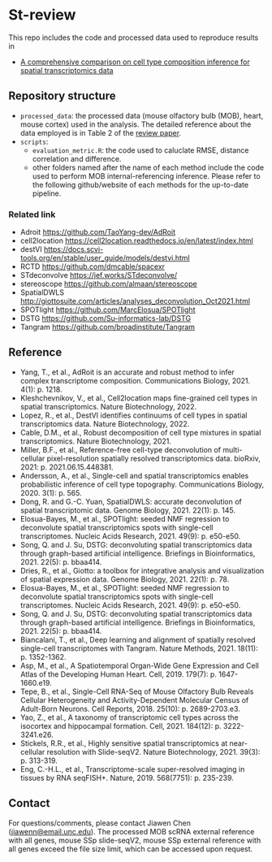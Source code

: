 # St-review
This repo includes the code and processed data used to reproduce results in

* [A comprehensive comparison on cell type composition inference for spatial transcriptomics data](https://www.biorxiv.org/content/10.1101/2022.02.20.481171v1)

## Repository structure
* ``processed_data``: the processed data (mouse olfactory bulb (MOB), heart, mouse cortex) used in the analysis. The detailed reference about the data employed is in Table 2 of the [review paper](https://www.biorxiv.org/content/10.1101/2022.02.20.481171v1).
* ``scripts``: 
  * ``evaluation_metric.R``: the code used to caluclate RMSE, distance correlation and difference.
  * other folders named after the name of each method include the code used to perform MOB internal-referencing inference. Please refer to the following github/website of each methods for the up-to-date pipeline.

### Related link
* Adroit https://github.com/TaoYang-dev/AdRoit
* cell2location https://cell2location.readthedocs.io/en/latest/index.html
* destVI https://docs.scvi-tools.org/en/stable/user_guide/models/destvi.html
* RCTD https://github.com/dmcable/spacexr
* STdeconvolve https://jef.works/STdeconvolve/
* stereoscope https://github.com/almaan/stereoscope
* SpatialDWLS http://giottosuite.com/articles/analyses_deconvolution_Oct2021.html
* SPOTlight https://github.com/MarcElosua/SPOTlight
* DSTG https://github.com/Su-informatics-lab/DSTG
* Tangram https://github.com/broadinstitute/Tangram

## Reference

* Yang, T., et al., AdRoit is an accurate and robust method to infer complex transcriptome composition. Communications Biology, 2021. 4(1): p. 1218.
* Kleshchevnikov, V., et al., Cell2location maps fine-grained cell types in spatial transcriptomics. Nature Biotechnology, 2022.
* Lopez, R., et al., DestVI identifies continuums of cell types in spatial transcriptomics data. Nature Biotechnology, 2022.
* Cable, D.M., et al., Robust decomposition of cell type mixtures in spatial transcriptomics. Nature Biotechnology, 2021.
* Miller, B.F., et al., Reference-free cell-type deconvolution of multi-cellular pixel-resolution spatially resolved transcriptomics data. bioRxiv, 2021: p. 2021.06.15.448381.
* Andersson, A., et al., Single-cell and spatial transcriptomics enables probabilistic inference of cell type topography. Communications Biology, 2020. 3(1): p. 565.
* Dong, R. and G.-C. Yuan, SpatialDWLS: accurate deconvolution of spatial transcriptomic data. Genome Biology, 2021. 22(1): p. 145.
* Elosua-Bayes, M., et al., SPOTlight: seeded NMF regression to deconvolute spatial transcriptomics spots with single-cell transcriptomes. Nucleic Acids Research, 2021. 49(9): p. e50-e50.
* Song, Q. and J. Su, DSTG: deconvoluting spatial transcriptomics data through graph-based artificial intelligence. Briefings in Bioinformatics, 2021. 22(5): p. bbaa414.
* Dries, R., et al., Giotto: a toolbox for integrative analysis and visualization of spatial expression data. Genome Biology, 2021. 22(1): p. 78.
* Elosua-Bayes, M., et al., SPOTlight: seeded NMF regression to deconvolute spatial transcriptomics spots with single-cell transcriptomes. Nucleic Acids Research, 2021. 49(9): p. e50-e50.
* Song, Q. and J. Su, DSTG: deconvoluting spatial transcriptomics data through graph-based artificial intelligence. Briefings in Bioinformatics, 2021. 22(5): p. bbaa414.
* Biancalani, T., et al., Deep learning and alignment of spatially resolved single-cell transcriptomes with Tangram. Nature Methods, 2021. 18(11): p. 1352-1362.
* Asp, M., et al., A Spatiotemporal Organ-Wide Gene Expression and Cell Atlas of the Developing Human Heart. Cell, 2019. 179(7): p. 1647-1660.e19.
* Tepe, B., et al., Single-Cell RNA-Seq of Mouse Olfactory Bulb Reveals Cellular Heterogeneity and Activity-Dependent Molecular Census of Adult-Born Neurons. Cell Reports, 2018. 25(10): p. 2689-2703.e3.
* Yao, Z., et al., A taxonomy of transcriptomic cell types across the isocortex and hippocampal formation. Cell, 2021. 184(12): p. 3222-3241.e26.
* Stickels, R.R., et al., Highly sensitive spatial transcriptomics at near-cellular resolution with Slide-seqV2. Nature Biotechnology, 2021. 39(3): p. 313-319.
* Eng, C.-H.L., et al., Transcriptome-scale super-resolved imaging in tissues by RNA seqFISH+. Nature, 2019. 568(7751): p. 235-239.


## Contact
For questions/comments, please contact Jiawen Chen (jiawenn@email.unc.edu). The processed MOB scRNA external reference with all genes, mouse SSp slide-seqV2, mouse SSp external reference with all genes exceed the file size limit, which can be accessed upon request.





